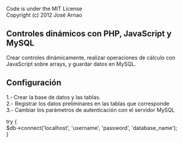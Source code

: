 Code is under the MIT License<br />
Copyright (c) 2012 José Arnao

Controles dinámicos con PHP, JavaScript y MySQL
-----------------------------------------------

Crear controles dinámicamente, realizar operaciones de cálculo con JavaScript sobre arrays, y guardar datos en MySQL.

Configuración
-------------
1.- Crear la base de datos y las tablas.<br />
2.- Registrar los datos preliminares en las tablas que corresponde<br />
3.- Cambiar los parámetros de autenticación con el servidor MySQL<br />

try {<br />
    $db->connect('localhost', 'username', 'password', 'database_name');<br />
} <br />
